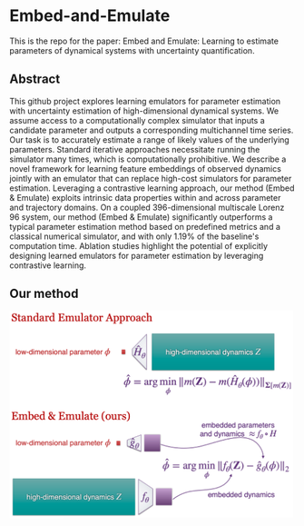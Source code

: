 # Embed-and-Emulate
This is the repo for the paper: Embed and Emulate: Learning to estimate parameters
of dynamical systems with uncertainty quantification.


## Abstract
This github project explores learning emulators for 
parameter estimation with uncertainty estimation of high-dimensional dynamical systems. 
We assume access to a computationally complex simulator that inputs a candidate parameter and outputs a corresponding multichannel time series. Our task is to accurately estimate a range of likely values of the underlying parameters. 
Standard iterative approaches necessitate running the simulator many times, which is computationally prohibitive.
We describe a novel framework for learning feature embeddings of observed dynamics jointly with an emulator that can replace high-cost simulators for parameter estimation. 
Leveraging a contrastive learning approach, our method (Embed & Emulate) exploits intrinsic data properties within and across parameter and trajectory domains. On a coupled 396-dimensional multiscale Lorenz 96 system, our method (Embed & Emulate) significantly outperforms a typical parameter estimation
method based on predefined metrics and a classical numerical simulator, and with only 1.19\% of the baseline's computation time.
Ablation studies highlight the potential of explicitly designing learned emulators for parameter estimation by leveraging contrastive learning.

## Our method
<img src="https://github.com/roxie62/Embed-and-Emulate/blob/master/plots/our_method.png" alt="drawing" width="500"/>

